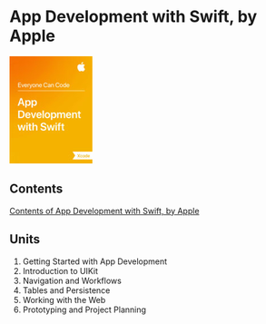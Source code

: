 # App Development with Swift, by Apple

![App Development with Swift, by Apple](./App-Development-with-Swift.jpg)

## Contents

[Contents of App Development with Swift, by Apple](https://www.slideshare.net/AdagioParaCuerdas/app-development-with-swift-76663002)

## Units

1. Getting Started with App Development
2. Introduction to UIKit
3. Navigation and Workflows
4. Tables and Persistence
5. Working with the Web
6. Prototyping and Project Planning
